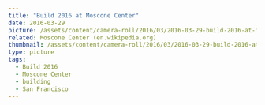 ```yaml
---
title: "Build 2016 at Moscone Center"
date: 2016-03-29
picture: /assets/content/camera-roll/2016/03/2016-03-29-build-2016-at-moscone-center/20160329_213434134_iOS.jpg
related: Moscone Center (en.wikipedia.org)
thumbnail: /assets/content/camera-roll/2016/03/2016-03-29-build-2016-at-moscone-center/20160329_213434134_iOS-thumbnail.jpg
type: picture
tags:
  - Build 2016
  - Moscone Center
  - building
  - San Francisco
---
```

